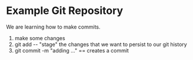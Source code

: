 # Example Git Repository

We are learning how to make commits.

1. make some changes
2. git add -- "stage" the changes that we want to persist to our git history
3. git commit -m "adding ..." == creates a commit